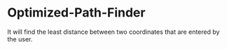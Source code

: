 # Optimized-Path-Finder
It will find the least distance between two coordinates that are entered by the user. 
